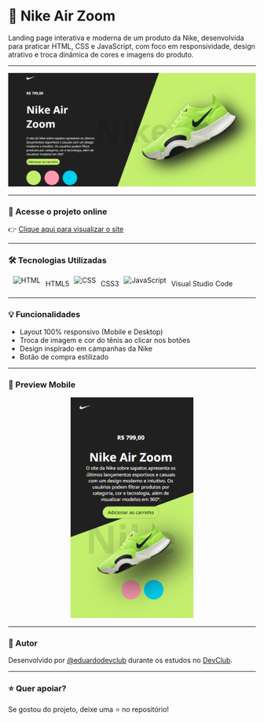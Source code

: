 # 👟 Nike Air Zoom

Landing page interativa e moderna de um produto da Nike, desenvolvida para praticar HTML, CSS e JavaScript, com foco em responsividade, design atrativo e troca dinâmica de cores e imagens do produto.

---

<p align="center">
  <img src="https://github.com/eduardodevclub/Nike-Air-Zoom/blob/master/img/Nike%20Desktop.png?raw=true" width="600" alt="Preview Desktop do site Nike Air Zoom"/>
</p>

---

### 🔗 Acesse o projeto online

👉 [Clique aqui para visualizar o site](https://eduardodevclub.github.io/Nike-Air-Zoom/)

---

### 🛠️ Tecnologias Utilizadas

<div style="display: flex; align-items: center; gap: 10px;">
  </p><img src="https://cdn-icons-png.flaticon.com/128/1051/1051277.png" alt="HTML" height="30"/> HTML5
  <br>
  <img src="https://cdn-icons-png.flaticon.com/128/16020/16020753.png" alt="CSS" height="30"/> CSS3
  <br>
  <img src="https://img.icons8.com/?size=48&id=9OGIyU8hrxW5&format=png" alt="JavaScript" height="30"/> Visual Studio Code
  <br>
</div>

---

### 💡 Funcionalidades

- Layout 100% responsivo (Mobile e Desktop)
- Troca de imagem e cor do tênis ao clicar nos botões
- Design inspirado em campanhas da Nike
- Botão de compra estilizado

---

### 📱 Preview Mobile

<p align="center">
  <img src="https://github.com/eduardodevclub/Nike-Air-Zoom/blob/master/img/Nike%20Mobile.png?raw=true" width="250" alt="Preview Mobile do site Nike Air Zoom"/>
</p>

---

### 📌 Autor

Desenvolvido por [@eduardodevclub](https://github.com/eduardodevclub) durante os estudos no [DevClub](https://rodolfomori.com.br/devclub).

---

### ⭐ Quer apoiar?

Se gostou do projeto, deixe uma ⭐ no repositório!
